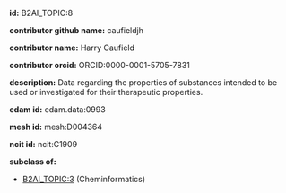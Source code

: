**id:** B2AI_TOPIC:8

**contributor github name:** caufieldjh

**contributor name:** Harry Caufield

**contributor orcid:** ORCID:0000-0001-5705-7831

**description:** Data regarding the properties of substances intended to be used or investigated for their therapeutic properties.

**edam id:** edam.data:0993

**mesh id:** mesh:D004364

**ncit id:** ncit:C1909

**subclass of:**

- [B2AI_TOPIC:3](../topics/Cheminformatics.markdown) (Cheminformatics)
